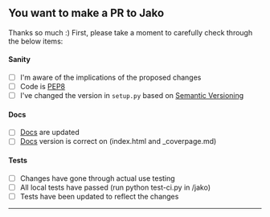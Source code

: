 ## You want to make a PR to Jako

Thanks so much :) First, please take a moment to carefully check through
the below items:

#### Sanity

- [ ] I'm aware of the implications of the proposed changes
- [ ] Code is [PEP8](https://www.python.org/dev/peps/pep-0008/)
- [ ] I've changed the version in `setup.py` based on [Semantic Versioning](https://semver.org/)

#### Docs

- [ ] [Docs](https://autonomio.github.io/talos) are updated
- [ ] [Docs](https://autonomio.github.io/talos) version is correct on (index.html and _coverpage.md)

#### Tests

- [ ] Changes have gone through actual use testing
- [ ] All local tests have passed (run python test-ci.py in /jako)
- [ ] Tests have been updated to reflect the changes

<hr>
